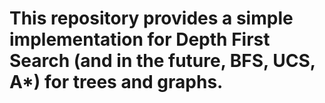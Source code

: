 # This repository provides a simple implementation for Depth First Search (and in the future, BFS, UCS, A*) for trees and graphs.
